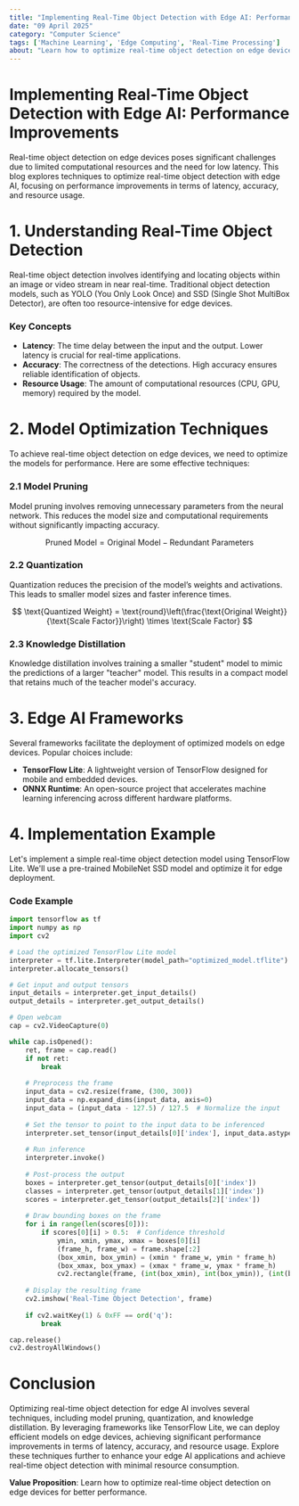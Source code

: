 ```yaml
---
title: "Implementing Real-Time Object Detection with Edge AI: Performance Improvements"
date: "09 April 2025"
category: "Computer Science"
tags: ['Machine Learning', 'Edge Computing', 'Real-Time Processing']
about: "Learn how to optimize real-time object detection on edge devices for better performance."
---
```


# Implementing Real-Time Object Detection with Edge AI: Performance Improvements

Real-time object detection on edge devices poses significant challenges due to limited computational resources and the need for low latency. This blog explores techniques to optimize real-time object detection with edge AI, focusing on performance improvements in terms of latency, accuracy, and resource usage.

# 1. Understanding Real-Time Object Detection

Real-time object detection involves identifying and locating objects within an image or video stream in near real-time. Traditional object detection models, such as YOLO (You Only Look Once) and SSD (Single Shot MultiBox Detector), are often too resource-intensive for edge devices. 

### Key Concepts

- **Latency**: The time delay between the input and the output. Lower latency is crucial for real-time applications.
- **Accuracy**: The correctness of the detections. High accuracy ensures reliable identification of objects.
- **Resource Usage**: The amount of computational resources (CPU, GPU, memory) required by the model.

# 2. Model Optimization Techniques

To achieve real-time object detection on edge devices, we need to optimize the models for performance. Here are some effective techniques:

### 2.1 Model Pruning

Model pruning involves removing unnecessary parameters from the neural network. This reduces the model size and computational requirements without significantly impacting accuracy.

$$ \text{Pruned Model} = \text{Original Model} - \text{Redundant Parameters} $$

### 2.2 Quantization

Quantization reduces the precision of the model’s weights and activations. This leads to smaller model sizes and faster inference times.

$$ \text{Quantized Weight} = \text{round}\left(\frac{\text{Original Weight}}{\text{Scale Factor}}\right) \times \text{Scale Factor} $$

### 2.3 Knowledge Distillation

Knowledge distillation involves training a smaller "student" model to mimic the predictions of a larger "teacher" model. This results in a compact model that retains much of the teacher model's accuracy.

# 3. Edge AI Frameworks

Several frameworks facilitate the deployment of optimized models on edge devices. Popular choices include:

- **TensorFlow Lite**: A lightweight version of TensorFlow designed for mobile and embedded devices.
- **ONNX Runtime**: An open-source project that accelerates machine learning inferencing across different hardware platforms.

# 4. Implementation Example

Let's implement a simple real-time object detection model using TensorFlow Lite. We'll use a pre-trained MobileNet SSD model and optimize it for edge deployment.

### Code Example

```python
import tensorflow as tf
import numpy as np
import cv2

# Load the optimized TensorFlow Lite model
interpreter = tf.lite.Interpreter(model_path="optimized_model.tflite")
interpreter.allocate_tensors()

# Get input and output tensors
input_details = interpreter.get_input_details()
output_details = interpreter.get_output_details()

# Open webcam
cap = cv2.VideoCapture(0)

while cap.isOpened():
    ret, frame = cap.read()
    if not ret:
        break
    
    # Preprocess the frame
    input_data = cv2.resize(frame, (300, 300))
    input_data = np.expand_dims(input_data, axis=0)
    input_data = (input_data - 127.5) / 127.5  # Normalize the input
    
    # Set the tensor to point to the input data to be inferenced
    interpreter.set_tensor(input_details[0]['index'], input_data.astype(np.float32))
    
    # Run inference
    interpreter.invoke()
    
    # Post-process the output
    boxes = interpreter.get_tensor(output_details[0]['index'])
    classes = interpreter.get_tensor(output_details[1]['index'])
    scores = interpreter.get_tensor(output_details[2]['index'])
    
    # Draw bounding boxes on the frame
    for i in range(len(scores[0])):
        if scores[0][i] > 0.5:  # Confidence threshold
            ymin, xmin, ymax, xmax = boxes[0][i]
            (frame_h, frame_w) = frame.shape[:2]
            (box_xmin, box_ymin) = (xmin * frame_w, ymin * frame_h)
            (box_xmax, box_ymax) = (xmax * frame_w, ymax * frame_h)
            cv2.rectangle(frame, (int(box_xmin), int(box_ymin)), (int(box_xmax), int(box_ymax)), (0, 255, 0), 2)
    
    # Display the resulting frame
    cv2.imshow('Real-Time Object Detection', frame)
    
    if cv2.waitKey(1) & 0xFF == ord('q'):
        break

cap.release()
cv2.destroyAllWindows()
```

# Conclusion

Optimizing real-time object detection for edge AI involves several techniques, including model pruning, quantization, and knowledge distillation. By leveraging frameworks like TensorFlow Lite, we can deploy efficient models on edge devices, achieving significant performance improvements in terms of latency, accuracy, and resource usage. Explore these techniques further to enhance your edge AI applications and achieve real-time object detection with minimal resource consumption.

**Value Proposition**: Learn how to optimize real-time object detection on edge devices for better performance.